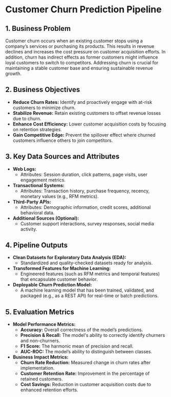 # Customer Churn Prediction Pipeline

## 1. Business Problem

Customer churn occurs when an existing customer stops using a company’s services or purchasing its products. This results in revenue declines and increases the cost pressure on customer acquisition efforts. In addition, churn has indirect effects as former customers might influence loyal customers to switch to competitors. Addressing churn is crucial for maintaining a stable customer base and ensuring sustainable revenue growth.

## 2. Business Objectives

- **Reduce Churn Rates:** Identify and proactively engage with at-risk customers to minimize churn.
- **Stabilize Revenue:** Retain existing customers to offset revenue losses due to churn.
- **Enhance Cost Efficiency:** Lower customer acquisition costs by focusing on retention strategies.
- **Gain Competitive Edge:** Prevent the spillover effect where churned customers influence others to join competitors.

## 3. Key Data Sources and Attributes

- **Web Logs:**
  - Attributes: Session duration, click patterns, page visits, user engagement metrics.
- **Transactional Systems:**
  - Attributes: Transaction history, purchase frequency, recency, monetary values (e.g., RFM metrics).
- **Third-Party APIs:**
  - Attributes: Demographic information, credit scores, additional behavioral data.
- **Additional Sources (Optional):**
  - Customer support interactions, survey responses, social media activity.

## 4. Pipeline Outputs

- **Clean Datasets for Exploratory Data Analysis (EDA):**
  - Standardized and quality-checked datasets ready for analysis.
- **Transformed Features for Machine Learning:**
  - Engineered features (such as RFM metrics and temporal features) that encapsulate customer behavior.
- **Deployable Churn Prediction Model:**
  - A machine learning model that has been trained, validated, and packaged (e.g., as a REST API) for real-time or batch predictions.

## 5. Evaluation Metrics

- **Model Performance Metrics:**
  - **Accuracy:** Overall correctness of the model’s predictions.
  - **Precision & Recall:** The model's ability to correctly identify churners and non-churners.
  - **F1 Score:** The harmonic mean of precision and recall.
  - **AUC-ROC:** The model’s ability to distinguish between classes.
- **Business Impact Metrics:**
  - **Churn Rate Reduction:** Measured change in churn rates after implementation.
  - **Customer Retention Rate:** Improvement in the percentage of retained customers.
  - **Cost Savings:** Reduction in customer acquisition costs due to enhanced retention efforts.
